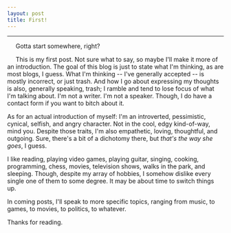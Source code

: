 ```yaml
---
layout: post
title: First!
---
```

------

&nbsp;&nbsp;&nbsp;&nbsp; Gotta start somewhere, right?

&nbsp;&nbsp;&nbsp;&nbsp; This is my first post. Not sure what to say, so maybe I'll make it more of an introduction. The goal of this blog is just to state what I'm thinking, as are most blogs, I guess. What I'm thinking -- I've generally accepted -- is mostly incorrect, or just trash. And how I go about expressing my thoughts is also, generally speaking, trash; I ramble and tend to lose focus of what I'm talking about. I'm not a writer. I'm not a speaker. Though, I do have a contact form if you want to bitch about it. 

As for an actual introduction of myself: I'm an introverted, pessimistic, cynical, selfish, and angry character. Not in the cool, edgy kind-of-way, mind you. Despite those traits, I'm also empathetic, loving, thoughtful, and outgoing. Sure, there's a bit of a dichotomy there, but _that's the way she goes_, I guess. 

I like reading, playing video games, playing guitar, singing, cooking, programming, chess, movies, television shows, walks in the park, and sleeping. Though, despite my array of hobbies, I somehow dislike every single one of them to some degree. It may be about time to switch things up. 

In coming posts, I'll speak to more specific topics, ranging from music, to games, to movies, to politics, to whatever. 

Thanks for reading.